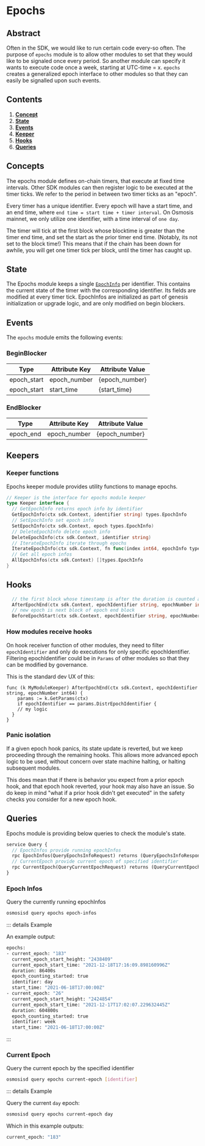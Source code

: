 # Epochs

## Abstract

Often in the SDK, we would like to run certain code every-so often. The
purpose of `epochs` module is to allow other modules to set that they
would like to be signaled once every period. So another module can
specify it wants to execute code once a week, starting at UTC-time = x.
`epochs` creates a generalized epoch interface to other modules so that
they can easily be signalled upon such events.

## Contents

1. **[Concept](#concepts)**
2. **[State](#state)**
3. **[Events](#events)**
4. **[Keeper](#keepers)**
5. **[Hooks](#hooks)**
6. **[Queries](#queries)**

## Concepts

The epochs module defines on-chain timers, that execute at fixed time intervals.
Other SDK modules can then register logic to be executed at the timer ticks.
We refer to the period in between two timer ticks as an "epoch".

Every timer has a unique identifier.
Every epoch will have a start time, and an end time, where `end time = start time + timer interval`.
On Osmosis mainnet, we only utilize one identifier, with a time interval of `one day`.

The timer will tick at the first block whose blocktime is greater than the timer end time,
and set the start as the prior timer end time. (Notably, its not set to the block time!)
This means that if the chain has been down for awhile, you will get one timer tick per block,
until the timer has caught up.

## State

The Epochs module keeps a single [`EpochInfo`](https://github.com/maany-xyz/maany-dex/v5/blob/b4befe4f3eb97ebb477323234b910c4afafab9b7/proto/osmosis/epochs/genesis.proto#L12) per identifier.
This contains the current state of the timer with the corresponding identifier.
Its fields are modified at every timer tick.
EpochInfos are initialized as part of genesis initialization or upgrade logic,
and are only modified on begin blockers.

## Events

The `epochs` module emits the following events:

### BeginBlocker

| Type        | Attribute Key | Attribute Value |
| ----------- | ------------- | --------------- |
| epoch_start | epoch_number  | {epoch_number}  |
| epoch_start | start_time    | {start_time}    |

### EndBlocker

| Type      | Attribute Key | Attribute Value |
| --------- | ------------- | --------------- |
| epoch_end | epoch_number  | {epoch_number}  |

## Keepers

### Keeper functions

Epochs keeper module provides utility functions to manage epochs.

```go
// Keeper is the interface for epochs module keeper
type Keeper interface {
  // GetEpochInfo returns epoch info by identifier
  GetEpochInfo(ctx sdk.Context, identifier string) types.EpochInfo
  // SetEpochInfo set epoch info
  SetEpochInfo(ctx sdk.Context, epoch types.EpochInfo)
  // DeleteEpochInfo delete epoch info
  DeleteEpochInfo(ctx sdk.Context, identifier string)
  // IterateEpochInfo iterate through epochs
  IterateEpochInfo(ctx sdk.Context, fn func(index int64, epochInfo types.EpochInfo) (stop bool))
  // Get all epoch infos
  AllEpochInfos(ctx sdk.Context) []types.EpochInfo
}
```

## Hooks

```go
  // the first block whose timestamp is after the duration is counted as the end of the epoch
  AfterEpochEnd(ctx sdk.Context, epochIdentifier string, epochNumber int64)
  // new epoch is next block of epoch end block
  BeforeEpochStart(ctx sdk.Context, epochIdentifier string, epochNumber int64)
```

### How modules receive hooks

On hook receiver function of other modules, they need to filter
`epochIdentifier` and only do executions for only specific
epochIdentifier. Filtering epochIdentifier could be in `Params` of other
modules so that they can be modified by governance.

This is the standard dev UX of this:

```golang
func (k MyModuleKeeper) AfterEpochEnd(ctx sdk.Context, epochIdentifier string, epochNumber int64) {
    params := k.GetParams(ctx)
    if epochIdentifier == params.DistrEpochIdentifier {
    // my logic
  }
}
```

### Panic isolation

If a given epoch hook panics, its state update is reverted, but we keep
proceeding through the remaining hooks. This allows more advanced epoch
logic to be used, without concern over state machine halting, or halting
subsequent modules.

This does mean that if there is behavior you expect from a prior epoch
hook, and that epoch hook reverted, your hook may also have an issue. So
do keep in mind "what if a prior hook didn't get executed" in the safety
checks you consider for a new epoch hook.

## Queries

Epochs module is providing below queries to check the module's state.

```protobuf
service Query {
  // EpochInfos provide running epochInfos
  rpc EpochInfos(QueryEpochsInfoRequest) returns (QueryEpochsInfoResponse) {}
  // CurrentEpoch provide current epoch of specified identifier
  rpc CurrentEpoch(QueryCurrentEpochRequest) returns (QueryCurrentEpochResponse) {}
}
```

### Epoch Infos

Query the currently running epochInfos

```sh
osmosisd query epochs epoch-infos
```

::: details Example

An example output:

```sh
epochs:
- current_epoch: "183"
  current_epoch_start_height: "2438409"
  current_epoch_start_time: "2021-12-18T17:16:09.898160996Z"
  duration: 86400s
  epoch_counting_started: true
  identifier: day
  start_time: "2021-06-18T17:00:00Z"
- current_epoch: "26"
  current_epoch_start_height: "2424854"
  current_epoch_start_time: "2021-12-17T17:02:07.229632445Z"
  duration: 604800s
  epoch_counting_started: true
  identifier: week
  start_time: "2021-06-18T17:00:00Z"
```

:::

### Current Epoch

Query the current epoch by the specified identifier

```sh
osmosisd query epochs current-epoch [identifier]
```

::: details Example

Query the current `day` epoch:

```sh
osmosisd query epochs current-epoch day
```

Which in this example outputs:

```sh
current_epoch: "183"
```
